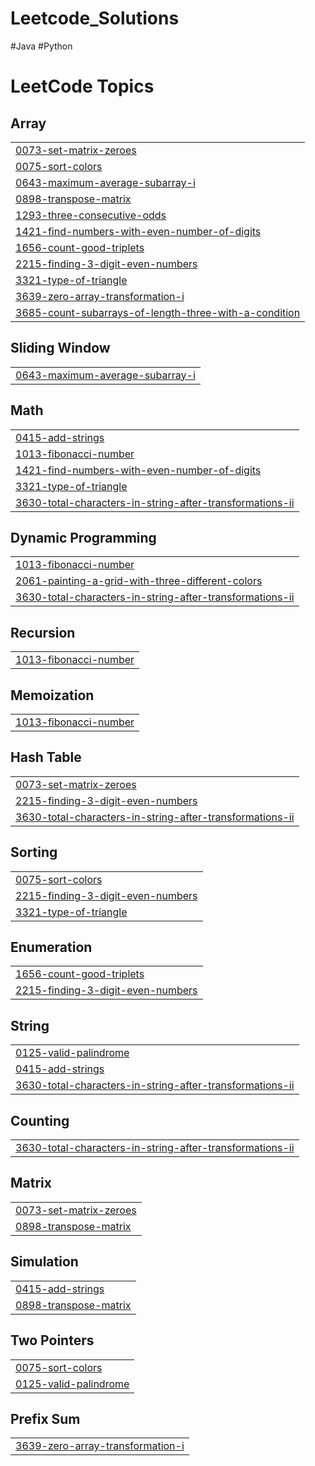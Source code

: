 # Leetcode_Solutions
#Java
#Python

<!---LeetCode Topics Start-->
# LeetCode Topics
## Array
|  |
| ------- |
| [0073-set-matrix-zeroes](https://github.com/saurabhwake/Leetcode_Solutions/tree/master/0073-set-matrix-zeroes) |
| [0075-sort-colors](https://github.com/saurabhwake/Leetcode_Solutions/tree/master/0075-sort-colors) |
| [0643-maximum-average-subarray-i](https://github.com/saurabhwake/Leetcode_Solutions/tree/master/0643-maximum-average-subarray-i) |
| [0898-transpose-matrix](https://github.com/saurabhwake/Leetcode_Solutions/tree/master/0898-transpose-matrix) |
| [1293-three-consecutive-odds](https://github.com/saurabhwake/Leetcode_Solutions/tree/master/1293-three-consecutive-odds) |
| [1421-find-numbers-with-even-number-of-digits](https://github.com/saurabhwake/Leetcode_Solutions/tree/master/1421-find-numbers-with-even-number-of-digits) |
| [1656-count-good-triplets](https://github.com/saurabhwake/Leetcode_Solutions/tree/master/1656-count-good-triplets) |
| [2215-finding-3-digit-even-numbers](https://github.com/saurabhwake/Leetcode_Solutions/tree/master/2215-finding-3-digit-even-numbers) |
| [3321-type-of-triangle](https://github.com/saurabhwake/Leetcode_Solutions/tree/master/3321-type-of-triangle) |
| [3639-zero-array-transformation-i](https://github.com/saurabhwake/Leetcode_Solutions/tree/master/3639-zero-array-transformation-i) |
| [3685-count-subarrays-of-length-three-with-a-condition](https://github.com/saurabhwake/Leetcode_Solutions/tree/master/3685-count-subarrays-of-length-three-with-a-condition) |
## Sliding Window
|  |
| ------- |
| [0643-maximum-average-subarray-i](https://github.com/saurabhwake/Leetcode_Solutions/tree/master/0643-maximum-average-subarray-i) |
## Math
|  |
| ------- |
| [0415-add-strings](https://github.com/saurabhwake/Leetcode_Solutions/tree/master/0415-add-strings) |
| [1013-fibonacci-number](https://github.com/saurabhwake/Leetcode_Solutions/tree/master/1013-fibonacci-number) |
| [1421-find-numbers-with-even-number-of-digits](https://github.com/saurabhwake/Leetcode_Solutions/tree/master/1421-find-numbers-with-even-number-of-digits) |
| [3321-type-of-triangle](https://github.com/saurabhwake/Leetcode_Solutions/tree/master/3321-type-of-triangle) |
| [3630-total-characters-in-string-after-transformations-ii](https://github.com/saurabhwake/Leetcode_Solutions/tree/master/3630-total-characters-in-string-after-transformations-ii) |
## Dynamic Programming
|  |
| ------- |
| [1013-fibonacci-number](https://github.com/saurabhwake/Leetcode_Solutions/tree/master/1013-fibonacci-number) |
| [2061-painting-a-grid-with-three-different-colors](https://github.com/saurabhwake/Leetcode_Solutions/tree/master/2061-painting-a-grid-with-three-different-colors) |
| [3630-total-characters-in-string-after-transformations-ii](https://github.com/saurabhwake/Leetcode_Solutions/tree/master/3630-total-characters-in-string-after-transformations-ii) |
## Recursion
|  |
| ------- |
| [1013-fibonacci-number](https://github.com/saurabhwake/Leetcode_Solutions/tree/master/1013-fibonacci-number) |
## Memoization
|  |
| ------- |
| [1013-fibonacci-number](https://github.com/saurabhwake/Leetcode_Solutions/tree/master/1013-fibonacci-number) |
## Hash Table
|  |
| ------- |
| [0073-set-matrix-zeroes](https://github.com/saurabhwake/Leetcode_Solutions/tree/master/0073-set-matrix-zeroes) |
| [2215-finding-3-digit-even-numbers](https://github.com/saurabhwake/Leetcode_Solutions/tree/master/2215-finding-3-digit-even-numbers) |
| [3630-total-characters-in-string-after-transformations-ii](https://github.com/saurabhwake/Leetcode_Solutions/tree/master/3630-total-characters-in-string-after-transformations-ii) |
## Sorting
|  |
| ------- |
| [0075-sort-colors](https://github.com/saurabhwake/Leetcode_Solutions/tree/master/0075-sort-colors) |
| [2215-finding-3-digit-even-numbers](https://github.com/saurabhwake/Leetcode_Solutions/tree/master/2215-finding-3-digit-even-numbers) |
| [3321-type-of-triangle](https://github.com/saurabhwake/Leetcode_Solutions/tree/master/3321-type-of-triangle) |
## Enumeration
|  |
| ------- |
| [1656-count-good-triplets](https://github.com/saurabhwake/Leetcode_Solutions/tree/master/1656-count-good-triplets) |
| [2215-finding-3-digit-even-numbers](https://github.com/saurabhwake/Leetcode_Solutions/tree/master/2215-finding-3-digit-even-numbers) |
## String
|  |
| ------- |
| [0125-valid-palindrome](https://github.com/saurabhwake/Leetcode_Solutions/tree/master/0125-valid-palindrome) |
| [0415-add-strings](https://github.com/saurabhwake/Leetcode_Solutions/tree/master/0415-add-strings) |
| [3630-total-characters-in-string-after-transformations-ii](https://github.com/saurabhwake/Leetcode_Solutions/tree/master/3630-total-characters-in-string-after-transformations-ii) |
## Counting
|  |
| ------- |
| [3630-total-characters-in-string-after-transformations-ii](https://github.com/saurabhwake/Leetcode_Solutions/tree/master/3630-total-characters-in-string-after-transformations-ii) |
## Matrix
|  |
| ------- |
| [0073-set-matrix-zeroes](https://github.com/saurabhwake/Leetcode_Solutions/tree/master/0073-set-matrix-zeroes) |
| [0898-transpose-matrix](https://github.com/saurabhwake/Leetcode_Solutions/tree/master/0898-transpose-matrix) |
## Simulation
|  |
| ------- |
| [0415-add-strings](https://github.com/saurabhwake/Leetcode_Solutions/tree/master/0415-add-strings) |
| [0898-transpose-matrix](https://github.com/saurabhwake/Leetcode_Solutions/tree/master/0898-transpose-matrix) |
## Two Pointers
|  |
| ------- |
| [0075-sort-colors](https://github.com/saurabhwake/Leetcode_Solutions/tree/master/0075-sort-colors) |
| [0125-valid-palindrome](https://github.com/saurabhwake/Leetcode_Solutions/tree/master/0125-valid-palindrome) |
## Prefix Sum
|  |
| ------- |
| [3639-zero-array-transformation-i](https://github.com/saurabhwake/Leetcode_Solutions/tree/master/3639-zero-array-transformation-i) |
<!---LeetCode Topics End-->